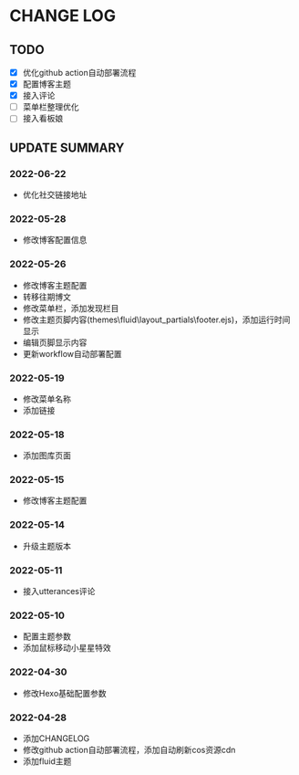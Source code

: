 # CHANGE LOG

## TODO
-[x] 优化github action自动部署流程
-[x] 配置博客主题
-[x] 接入评论
-[ ] 菜单栏整理优化
-[ ] 接入看板娘

## UPDATE SUMMARY

### 2022-06-22
- 优化社交链接地址

### 2022-05-28
- 修改博客配置信息

### 2022-05-26
- 修改博客主题配置
- 转移往期博文
- 修改菜单栏，添加发现栏目
- 修改主题页脚内容(themes\fluid\layout\_partials\footer.ejs)，添加运行时间显示
- 编辑页脚显示内容
- 更新workflow自动部署配置

### 2022-05-19
- 修改菜单名称
- 添加链接

### 2022-05-18
- 添加图库页面

### 2022-05-15
- 修改博客主题配置

### 2022-05-14
- 升级主题版本

### 2022-05-11
- 接入utterances评论

### 2022-05-10
- 配置主题参数
- 添加鼠标移动小星星特效

### 2022-04-30
- 修改Hexo基础配置参数

### 2022-04-28
- 添加CHANGELOG
- 修改github action自动部署流程，添加自动刷新cos资源cdn
- 添加fluid主题

